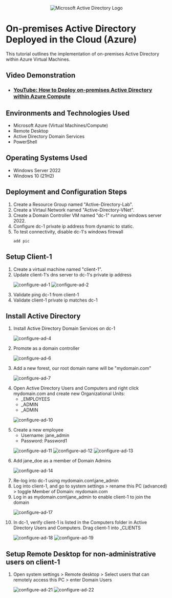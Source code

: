 <p align="center">
<img src="https://i.imgur.com/pU5A58S.png" alt="Microsoft Active Directory Logo"/>
</p>

<h1>On-premises Active Directory Deployed in the Cloud (Azure)</h1>
This tutorial outlines the implementation of on-premises Active Directory within Azure Virtual Machines.<br />


<h2>Video Demonstration</h2>

- ### [YouTube: How to Deploy on-premises Active Directory within Azure Compute](https://www.youtube.com)

<h2>Environments and Technologies Used</h2>

- Microsoft Azure (Virtual Machines/Compute)
- Remote Desktop
- Active Directory Domain Services
- PowerShell

<h2>Operating Systems Used </h2>

- Windows Server 2022
- Windows 10 (21H2)

<h2>Deployment and Configuration Steps</h2>
<ol>
  <li>Create a Resource Group named "Active-Directory-Lab".</li>
  <li>Create a Virtaul Network named "Active-Directory-VNet".</li>
  <li>Create a Domain Controller VM named "dc-1" running windows server 2022.</li>
  <li>Configure dc-1 private ip address from dynamic to static.
    
 

  </li>
  <li>To test connectivity, disable dc-1's windows firewall
  
    add pic
  </li>
</ol>

<h2>Setup Client-1</h2>
<ol>
  <li>Create a virtual machine named "client-1".</li>
  <li>Update client-1's dns server to dc-1's private ip address
    
   ![configure-ad-1](https://github.com/user-attachments/assets/f1431541-f4de-43c7-867e-343bf132ac9b)
  ![configure-ad-2](https://github.com/user-attachments/assets/59e477ba-ee1f-4473-8575-29f34055921f)
  </li>
  <li>Validate ping dc-1 from client-1</li>
  <li>Validate client-1 private ip matches dc-1</li>
</ol>

<h2>Install Active Directory</h2>
<ol>
  <li>Install Active Directory Domain Services on dc-1
    
  ![configure-ad-4](https://github.com/user-attachments/assets/1c671527-292b-4cd4-88f3-cf1493ea785d)
  </li>
  <li>Promote as a domain controller
    
![configure-ad-6](https://github.com/user-attachments/assets/740ad678-a9db-4d8a-b863-3584d8336e08)
  </li>
  <li>Add a new forest, our root domain name will be "mydomain.com"
    
  ![configure-ad-7](https://github.com/user-attachments/assets/b910c15e-08d7-465d-b9fa-b27d815acf4b)
  </li>
  <li>Open Active Directory Users and Computers and right click mydomain.com and create new Organizational Units:
  <ul>
    <li>_EMPLOYEES</li>
    <li>_ADMIN</li>
    <li>_ADMIN</li>
  </ul>
    
  ![configure-ad-10](https://github.com/user-attachments/assets/7a8aae16-8b4d-4eaf-845a-73ef48f1d551)
  </li>
  <li>Create a new employee
  <ul>
    <li>Username: jane_admin</li>    
    <li>Password: Password1</li>    
  </ul>
    
  ![configure-ad-11](https://github.com/user-attachments/assets/c450bc8a-82b0-41f3-8384-c137e5a8ef4a)
  ![configure-ad-12](https://github.com/user-attachments/assets/558f1fda-0b87-414c-a5ca-928f0ef1ae55)
  ![configure-ad-13](https://github.com/user-attachments/assets/43313c34-9220-4cf8-8edf-ace367186f41)
  </li>
  <li>Add jane_doe as a member of Domain Admins
  
  ![configure-ad-14](https://github.com/user-attachments/assets/a158f8bb-3320-459d-af0d-3fc093c8a5c6)
  </li>
  <li>Re-log into dc-1 using mydomain.com\jane_admin</li>
  <li>Log into client-1, and go to system settings > rename this PC (advanced) > toggle Member of Domain: mydomain.com</li>
  <li>Log in as mydomain.com\jane_admin to enable client-1 to join the domain
  
  ![configure-ad-17](https://github.com/user-attachments/assets/8ce34647-edfb-4827-b9fb-bbed0f25e316)
  </li>
  <li>In dc-1, verify client-1 is listed in the Computers folder in Active Directory Users and Computers. Drag client-1 into _CLIENTS
    
  ![configure-ad-18](https://github.com/user-attachments/assets/550ed021-dfb3-475a-9431-5363c0f27f97)
  ![configure-ad-19](https://github.com/user-attachments/assets/ade6ab89-e4e3-4560-9da7-5402dad9637c)
  </li>
</ol>

<h2>Setup Remote Desktop for non-administrative users on client-1</h2>
<ol>
  <li>Open system settings > Remote desktop > Select users that can remotely access this PC > enter Domain Users

![configure-ad-21](https://github.com/user-attachments/assets/7e6e3285-8ba4-4675-97c3-7199031ce271)
![configure-ad-22](https://github.com/user-attachments/assets/84a16f9e-e6b4-46b6-a17c-be2b94018310)


  </li>
</ol>
<br />
